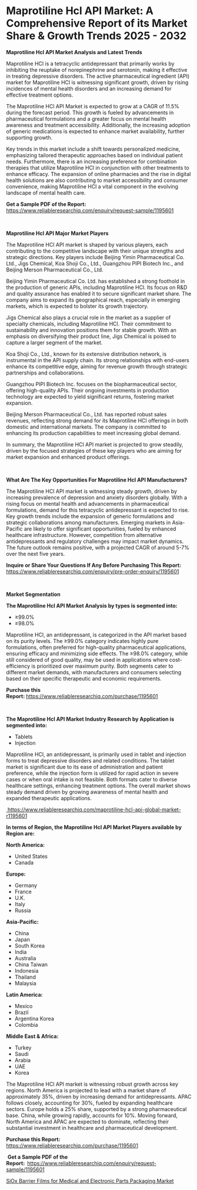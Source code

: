<p><h1>Maprotiline Hcl API Market: A Comprehensive Report of its Market Share & Growth Trends 2025 - 2032</h1></p><p><strong>Maprotiline Hcl API Market Analysis and Latest Trends</strong></p>
<p><p>Maprotiline HCl is a tetracyclic antidepressant that primarily works by inhibiting the reuptake of norepinephrine and serotonin, making it effective in treating depressive disorders. The active pharmaceutical ingredient (API) market for Maprotiline HCl is witnessing significant growth, driven by rising incidences of mental health disorders and an increasing demand for effective treatment options. </p><p>The Maprotiline HCl API Market is expected to grow at a CAGR of 11.5% during the forecast period. This growth is fueled by advancements in pharmaceutical formulations and a greater focus on mental health awareness and treatment accessibility. Additionally, the increasing adoption of generic medications is expected to enhance market availability, further supporting growth. </p><p>Key trends in this market include a shift towards personalized medicine, emphasizing tailored therapeutic approaches based on individual patient needs. Furthermore, there is an increasing preference for combination therapies that utilize Maprotiline HCl in conjunction with other treatments to enhance efficacy. The expansion of online pharmacies and the rise in digital health solutions are also contributing to market accessibility and consumer convenience, making Maprotiline HCl a vital component in the evolving landscape of mental health care.</p></p>
<p><strong>Get a Sample PDF of the Report:&nbsp;</strong> <a href="https://www.reliableresearchiq.com/enquiry/request-sample/1195601?utm_campaign=3453&utm_medium=2&utm_source=Github&utm_content=ia&utm_term=22032025&utm_id=maprotiline-hcl-api">https://www.reliableresearchiq.com/enquiry/request-sample/1195601</a></p>
<p>&nbsp;</p>
<p><strong>Maprotiline Hcl API Major Market Players</strong></p>
<p><p>The Maprotiline HCl API market is shaped by various players, each contributing to the competitive landscape with their unique strengths and strategic directions. Key players include Beijing Yimin Pharmaceutical Co. Ltd., Jigs Chemical, Koa Shoji Co., Ltd., Guangzhou PIPI Biotech Inc., and Beijing Merson Pharmaceutical Co., Ltd.</p><p>Beijing Yimin Pharmaceutical Co. Ltd. has established a strong foothold in the production of generic APIs, including Maprotiline HCl. Its focus on R&D and quality assurance has enabled it to secure significant market share. The company aims to expand its geographical reach, especially in emerging markets, which is expected to bolster its growth trajectory.</p><p>Jigs Chemical also plays a crucial role in the market as a supplier of specialty chemicals, including Maprotiline HCl. Their commitment to sustainability and innovation positions them for stable growth. With an emphasis on diversifying their product line, Jigs Chemical is poised to capture a larger segment of the market.</p><p>Koa Shoji Co., Ltd., known for its extensive distribution network, is instrumental in the API supply chain. Its strong relationships with end-users enhance its competitive edge, aiming for revenue growth through strategic partnerships and collaborations.</p><p>Guangzhou PIPI Biotech Inc. focuses on the biopharmaceutical sector, offering high-quality APIs. Their ongoing investments in production technology are expected to yield significant returns, fostering market expansion.</p><p>Beijing Merson Pharmaceutical Co., Ltd. has reported robust sales revenues, reflecting strong demand for its Maprotiline HCl offerings in both domestic and international markets. The company is committed to enhancing its production capabilities to meet increasing global demand.</p><p>In summary, the Maprotiline HCl API market is projected to grow steadily, driven by the focused strategies of these key players who are aiming for market expansion and enhanced product offerings.</p></p>
<p>&nbsp;</p>
<p><strong>What Are The Key Opportunities For Maprotiline Hcl API Manufacturers?</strong></p>
<p><p>The Maprotiline HCl API market is witnessing steady growth, driven by increasing prevalence of depression and anxiety disorders globally. With a rising focus on mental health and advancements in pharmaceutical formulations, demand for this tetracyclic antidepressant is expected to rise. Key growth trends include the expansion of generic formulations and strategic collaborations among manufacturers. Emerging markets in Asia-Pacific are likely to offer significant opportunities, fueled by enhanced healthcare infrastructure. However, competition from alternative antidepressants and regulatory challenges may impact market dynamics. The future outlook remains positive, with a projected CAGR of around 5-7% over the next five years.</p></p>
<p><strong>Inquire or Share Your Questions If Any Before Purchasing This Report:</strong> <a href="https://www.reliableresearchiq.com/enquiry/pre-order-enquiry/1195601?utm_campaign=3453&utm_medium=2&utm_source=Github&utm_content=ia&utm_term=22032025&utm_id=maprotiline-hcl-api">https://www.reliableresearchiq.com/enquiry/pre-order-enquiry/1195601</a></p>
<p>&nbsp;</p>
<p><strong>Market Segmentation</strong></p>
<p><strong>The Maprotiline Hcl API Market Analysis by types is segmented into:</strong></p>
<p><ul><li>≥99.0%</li><li>≥98.0%</li></ul></p>
<p><p>Maprotiline HCl, an antidepressant, is categorized in the API market based on its purity levels. The ≥99.0% category indicates highly pure formulations, often preferred for high-quality pharmaceutical applications, ensuring efficacy and minimizing side effects. The ≥98.0% category, while still considered of good quality, may be used in applications where cost-efficiency is prioritized over maximum purity. Both segments cater to different market demands, with manufacturers and consumers selecting based on their specific therapeutic and economic requirements.</p></p>
<p><strong>Purchase this Report:&nbsp;</strong><a href="https://www.reliableresearchiq.com/purchase/1195601?utm_campaign=3453&utm_medium=2&utm_source=Github&utm_content=ia&utm_term=22032025&utm_id=maprotiline-hcl-api">https://www.reliableresearchiq.com/purchase/1195601</a></p>
<p>&nbsp;</p>
<p><strong>The Maprotiline Hcl API Market Industry Research by Application is segmented into:</strong></p>
<p><ul><li>Tablets</li><li>Injection</li></ul></p>
<p><p>Maprotiline HCl, an antidepressant, is primarily used in tablet and injection forms to treat depressive disorders and related conditions. The tablet market is significant due to its ease of administration and patient preference, while the injection form is utilized for rapid action in severe cases or when oral intake is not feasible. Both formats cater to diverse healthcare settings, enhancing treatment options. The overall market shows steady demand driven by growing awareness of mental health and expanded therapeutic applications.</p></p>
<p><a href="https://www.reliableresearchiq.com/maprotiline-hcl-api-global-market-r1195601?utm_campaign=3453&utm_medium=2&utm_source=Github&utm_content=ia&utm_term=22032025&utm_id=maprotiline-hcl-api">&nbsp;https://www.reliableresearchiq.com/maprotiline-hcl-api-global-market-r1195601</a></p>
<p><strong>In terms of Region, the Maprotiline Hcl API Market Players available by Region are:</strong></p>
<p>
    <p> <strong> North America: </strong>
        <ul>
            <li>United States</li>
            <li>Canada</li>
        </ul>
        </p> 
    <p> <strong> Europe: </strong>
        <ul>
            <li>Germany</li>
            <li>France</li>
            <li>U.K.</li>
            <li>Italy</li>
            <li>Russia</li>
        </ul>
        </p> 
    <p> <strong> Asia-Pacific: </strong>
        <ul>
            <li>China</li>
            <li>Japan</li>
            <li>South Korea</li>
            <li>India</li>
            <li>Australia</li>
            <li>China Taiwan</li>
            <li>Indonesia</li>
            <li>Thailand</li>
            <li>Malaysia</li>
        </ul>
        </p> 
    <p> <strong> Latin America: </strong>
        <ul>
            <li>Mexico</li>
            <li>Brazil</li>
            <li>Argentina Korea</li>
            <li>Colombia</li>
        </ul>
        </p> 
    <p> <strong> Middle East & Africa: </strong>
        <ul>
            <li>Turkey</li>
            <li>Saudi</li>
            <li>Arabia</li>
            <li>UAE</li>
            <li>Korea</li>
        </ul>
    </p>
    </p>
<p><p>The Maprotiline HCl API market is witnessing robust growth across key regions. North America is projected to lead with a market share of approximately 35%, driven by increasing demand for antidepressants. APAC follows closely, accounting for 30%, fueled by expanding healthcare sectors. Europe holds a 25% share, supported by a strong pharmaceutical base. China, while growing rapidly, accounts for 10%. Moving forward, North America and APAC are expected to dominate, reflecting their substantial investment in healthcare and pharmaceutical development.</p></p>
<p><strong>Purchase this Report: </strong><a href="https://www.reliableresearchiq.com/purchase/1195601?utm_campaign=3453&utm_medium=2&utm_source=Github&utm_content=ia&utm_term=22032025&utm_id=maprotiline-hcl-api">https://www.reliableresearchiq.com/purchase/1195601</a></p>
<p>&nbsp;<strong>Get a Sample PDF of the Report:&nbsp;&nbsp;</strong><a href="https://www.reliableresearchiq.com/enquiry/request-sample/1195601?utm_campaign=3453&utm_medium=2&utm_source=Github&utm_content=ia&utm_term=22032025&utm_id=maprotiline-hcl-api">https://www.reliableresearchiq.com/enquiry/request-sample/1195601</a></p>
<p><strong></strong></p>
<p><p><a href="https://github.com/azorrotutus/Market-Research-Report-List-1/blob/main/siox-barrier-films-for-medical-and-electronic-parts-packaging-market.md?utm_campaign=3453&utm_medium=2&utm_source=Github&utm_content=ia&utm_term=22032025&utm_id=maprotiline-hcl-api">SiOx Barrier Films for Medical and Electronic Parts Packaging Market</a></p></p>